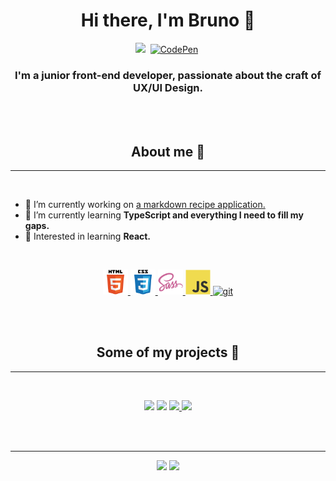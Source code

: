 <h1 align="center">Hi there, I'm Bruno 🍁</h1>
<p align="center">
<a href="https://bruno-xavier.netlify.app"><img src="https://img.shields.io/badge/PORTFOLIO-260000?style=for-the-badge&labelColor=critical alt="Portfolio" /></a>&nbsp;
<a href="https://codepen.io/SleepyBluee"><img src="https://img.shields.io/badge/Codepen-260000?style=for-the-badge&logo=codepen&labelColor=26000&Color=f6ee89" alt="CodePen" /></a>&nbsp;
</p>
  
<h3 align="center">I'm a junior front-end developer, passionate about the craft of UX/UI Design.</h3>

<br>
<br>
  
<h2 align="center">About me 🍂</h1>

___
  
<br>

- 🐝 I’m currently working on [a markdown recipe application.](https://github.com/Sleepyblue/markdown-recipe-app)
- 🍁 I’m currently learning **TypeScript and everything I need to fill my gaps.**
- 🍂 Interested in learning **React.**

<br>

<p align="center"> 
<a href="https://www.w3.org/html/" target="_blank" rel="noreferrer"> <img src="https://raw.githubusercontent.com/devicons/devicon/master/icons/html5/html5-original-wordmark.svg" alt="html5" width="40" height="40"/> </a> 
<a href="https://www.w3schools.com/css/" target="_blank" rel="noreferrer"> <img src="https://raw.githubusercontent.com/devicons/devicon/master/icons/css3/css3-original-wordmark.svg" alt="css3" width="40" height="40"/> </a>
<a href="https://sass-lang.com" target="_blank" rel="noreferrer"> <img src="https://raw.githubusercontent.com/devicons/devicon/master/icons/sass/sass-original.svg" alt="sass" width="40" height="40"/> </a> 
<a href="https://developer.mozilla.org/en-US/docs/Web/JavaScript" target="_blank" rel="noreferrer"> <img src="https://raw.githubusercontent.com/devicons/devicon/master/icons/javascript/javascript-original.svg" alt="javascript" width="40" height="40"/> </a> 
<a href="https://git-scm.com/" target="_blank" rel="noreferrer"> <img src="https://www.vectorlogo.zone/logos/git-scm/git-scm-icon.svg" alt="git" width="40" height="40"/> </a>
</p>
  
<br>
<br>

<h2 align="center">Some of my projects 🐝</h1>

___
  
<br>

<p align="center">
  <img width="400" src="https://user-images.githubusercontent.com/69484045/191836285-29504da6-edd6-4636-b38c-815319cc1b80.png" />
  <img width="400" src="https://user-images.githubusercontent.com/69484045/191836308-a51e6968-af5c-4176-b43b-89bc078938a4.png" />
 <a href="https://github.com/Sleepyblue/Netlify-Serverless-Portfolio">
  <img src="https://github-readme-stats.vercel.app/api/pin/?username=Sleepyblue&repo=Netlify-Serverless-Portfolio&theme=maroongold" />
 </a>
 <a href="https://github.com/Sleepyblue/markdown-recipe-app">
  <img src="https://github-readme-stats.vercel.app/api/pin/?username=Sleepyblue&repo=markdown-recipe-app&theme=maroongold" />
 </a>
</p> 
  
<br>
<br>

___

<p align="center">
  <img src="https://github-readme-stats.vercel.app/api?username=Sleepyblue&theme=maroongold&show_icons=true&count_private=true" width="410"/>
  <img src="https://github-readme-stats.vercel.app/api/top-langs/?username=Sleepyblue&layout=compact&theme=maroongold" width="400" />
</p>
